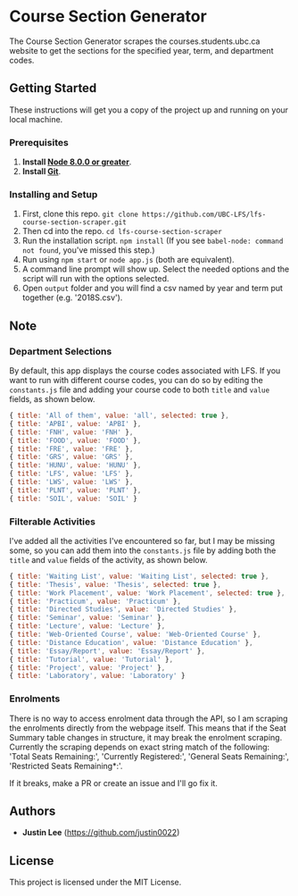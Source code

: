# Course Section Generator

The Course Section Generator scrapes the courses.students.ubc.ca website to get the sections for the specified year, term, and department codes. 

## Getting Started

These instructions will get you a copy of the project up and running on your local machine.

### Prerequisites

1. **Install [Node 8.0.0 or greater](https://nodejs.org)**.
2. **Install [Git](https://git-scm.com/downloads)**. 

### Installing and Setup

1. First, clone this repo. `git clone https://github.com/UBC-LFS/lfs-course-section-scraper.git`
1. Then cd into the repo. `cd lfs-course-section-scraper`
1. Run the installation script. `npm install` (If you see `babel-node: command not found`, you've missed this step.)
1. Run using `npm start` or `node app.js` (both are equivalent).
1. A command line prompt will show up. Select the needed options and the script will run with the options selected.
1. Open `output` folder and you will find a csv named by year and term put together (e.g. '2018S.csv'). 

## Note

### Department Selections
By default, this app displays the course codes associated with LFS. If you want to run with different course codes, you can do so by editing the `constants.js` file and adding your course code to both `title` and `value` fields, as shown below.
``` Javascript 
{ title: 'All of them', value: 'all', selected: true },
{ title: 'APBI', value: 'APBI' },
{ title: 'FNH', value: 'FNH' },
{ title: 'FOOD', value: 'FOOD' },
{ title: 'FRE', value: 'FRE' },
{ title: 'GRS', value: 'GRS' },
{ title: 'HUNU', value: 'HUNU' },
{ title: 'LFS', value: 'LFS' },
{ title: 'LWS', value: 'LWS' },
{ title: 'PLNT', value: 'PLNT' },
{ title: 'SOIL', value: 'SOIL' }
```

### Filterable Activities
I've added all the activities I've encountered so far, but I may be missing some, so you can add them into the `constants.js` file by adding both the `title` and `value` fields of the activity, as shown below. 
``` Javascript 
{ title: 'Waiting List', value: 'Waiting List', selected: true },
{ title: 'Thesis', value: 'Thesis', selected: true },
{ title: 'Work Placement', value: 'Work Placement', selected: true },
{ title: 'Practicum', value: 'Practicum' },
{ title: 'Directed Studies', value: 'Directed Studies' },
{ title: 'Seminar', value: 'Seminar' },
{ title: 'Lecture', value: 'Lecture' },
{ title: 'Web-Oriented Course', value: 'Web-Oriented Course' },
{ title: 'Distance Education', value: 'Distance Education' },
{ title: 'Essay/Report', value: 'Essay/Report' },
{ title: 'Tutorial', value: 'Tutorial' },
{ title: 'Project', value: 'Project' },
{ title: 'Laboratory', value: 'Laboratory' }
```

### Enrolments
There is no way to access enrolment data through the API, so I am scraping the enrolments directly from the webpage itself. This means that if the Seat Summary table changes in structure, it may break the enrolment scraping. Currently the scraping depends on exact string match of the following: 'Total Seats Remaining:', 'Currently Registered:', 'General Seats Remaining:', 'Restricted Seats Remaining*:'. 

If it breaks, make a PR or create an issue and I'll go fix it. 

## Authors

* **Justin Lee** 
(https://github.com/justin0022)

## License

This project is licensed under the MIT License.

